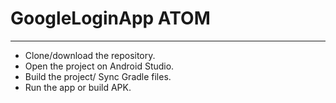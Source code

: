# GoogleLoginApp ATOM
----
+ Clone/download the repository.
+ Open the project on Android Studio.
+ Build the project/ Sync Gradle files.
+ Run the app or build APK.

